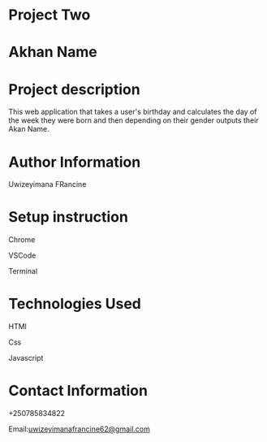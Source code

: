 
# Project Two
# Akhan Name
# Project description
This web application that takes a user's birthday and calculates the day of the week they were born and then depending on their gender outputs their Akan Name. 
# Author Information 
Uwizeyimana FRancine
# Setup instruction
Chrome

VSCode

Terminal
# Technologies Used
HTMl

Css

Javascript
# Contact Information 
 +250785834822
 

 Email:uwizeyimanafrancine62@gmail.com

